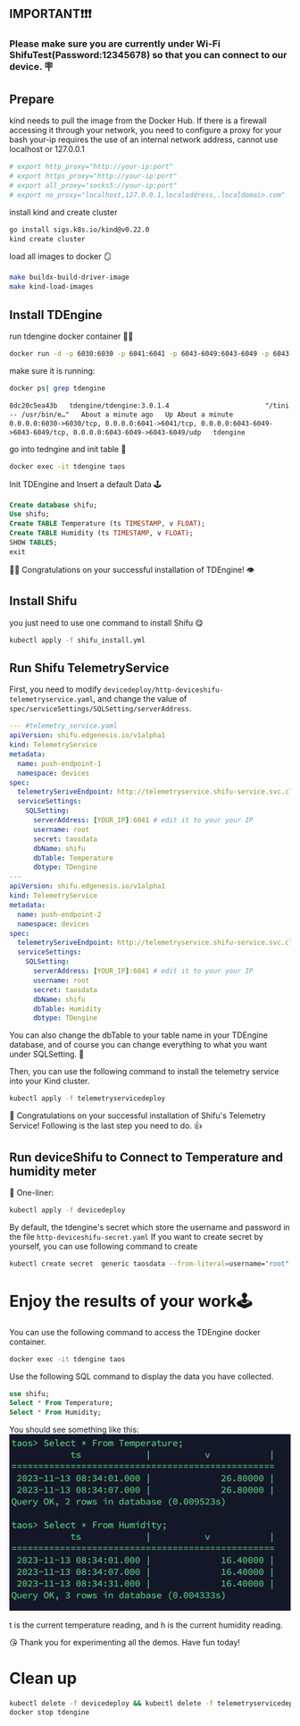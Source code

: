 ## IMPORTANT❗️❗️❗️

### Please make sure you are currently under Wi-Fi ShifuTest(Password:12345678) so that you can connect to our device. 🪧

## Prepare

kind needs to pull the image from the Docker Hub. If there is a firewall accessing it through your network, you need to configure a proxy for your bash
your-ip requires the use of an internal network address, cannot use localhost or 127.0.0.1

```bash
# export http_proxy="http://your-ip:port"
# export https_proxy="http://your-ip:port"
# export all_proxy="socks5://your-ip:port"
# export no_proxy="localhost,127.0.0.1,localaddress,.localdomain.com"
```

install kind and create cluster

```bash
go install sigs.k8s.io/kind@v0.22.0
kind create cluster
```

load all images to docker 🪞

```bash
make buildx-build-driver-image
make kind-load-images
```

## Install TDEngine

run tdengine docker container 🏃‍♂️

```bash
docker run -d -p 6030:6030 -p 6041:6041 -p 6043-6049:6043-6049 -p 6043-6049:6043-6049/udp --name tdengine tdengine/tdengine:3.0.1.4
```

make sure it is running:

```bash
docker ps| grep tdengine
```

```text
8dc20c5ea43b   tdengine/tdengine:3.0.1.4                        "/tini -- /usr/bin/e…"   About a minute ago   Up About a minute   0.0.0.0:6030->6030/tcp, 0.0.0.0:6041->6041/tcp, 0.0.0.0:6043-6049->6043-6049/tcp, 0.0.0.0:6043-6049->6043-6049/udp   tdengine
```

go into tedngine and init table 🚪
```bash
docker exec -it tdengine taos
```

Init TDEngine and Insert a default Data 🕹

```sql
Create database shifu;
Use shifu;
Create TABLE Temperature (ts TIMESTAMP, v FLOAT);
Create TABLE Humidity (ts TIMESTAMP, v FLOAT);
SHOW TABLES;
exit
```

🎉🎉 Congratulations on your successful installation of TDEngine! 👁️

## Install Shifu

you just need to use one command to install Shifu 😋

```bash
kubectl apply -f shifu_install.yml
```

## Run Shifu TelemetryService
First, you need to modify `devicedeploy/http-deviceshifu-telemetryservice.yaml`, and change the value of  `spec/serviceSettings/SQLSetting/serverAddress`.

```yaml
--- #telemetry_service.yaml
apiVersion: shifu.edgenesis.io/v1alpha1
kind: TelemetryService
metadata:
  name: push-endpoint-1
  namespace: devices
spec:
  telemetrySeriveEndpoint: http://telemetryservice.shifu-service.svc.cluster.local
  serviceSettings:
    SQLSetting:
      serverAddress: [YOUR_IP]:6041 # edit it to your your IP
      username: root
      secret: taosdata
      dbName: shifu
      dbTable: Temperature
      dbtype: TDengine
---
apiVersion: shifu.edgenesis.io/v1alpha1
kind: TelemetryService
metadata:
  name: push-endpoint-2
  namespace: devices
spec:
  telemetrySeriveEndpoint: http://telemetryservice.shifu-service.svc.cluster.local
  serviceSettings:
    SQLSetting:
      serverAddress: [YOUR_IP]:6041 # edit it to your your IP
      username: root
      secret: taosdata
      dbName: shifu
      dbTable: Humidity
      dbtype: TDengine


```

You can also change the dbTable to your table name in your TDEngine database, and of course you can change everything to what you want under SQLSetting. 🤗

Then, you can use the following command to install the telemetry service into your Kind cluster.

```bash
kubectl apply -f telemetryservicedeploy
```

🚀 Congratulations on your successful installation of Shifu's Telemetry Service! Following is the last step you need to do. 👍

## Run deviceShifu to Connect to Temperature and humidity meter

🐎 One-liner:

```bash
kubectl apply -f devicedeploy
```
By default, the tdengine's secret which store the username and password in the file `http-deviceshifu-secret.yaml`
If you want to create secret by yourself, you can use following command to create
```bash
kubectl create secret  generic taosdata --from-literal=username="root" --from-literal=password="taosdata" -n devices
```

# Enjoy the results of your work🕹

You can use the following command to access the TDEngine docker container.

```bash
docker exec -it tdengine taos
```

Use the following SQL command to display the data you have collected.

```sql
use shifu;
Select * From Temperature;
Select * From Humidity;
```

You should see something like this:
![temp&hum](images/temp&hum.png)

t is the current temperature reading, and h is the current humidity reading.


😘 Thank you for experimenting all the demos. Have fun today!

# Clean up

```bash
kubectl delete -f devicedeploy && kubectl delete -f telemetryservicedeploy
docker stop tdengine
```
